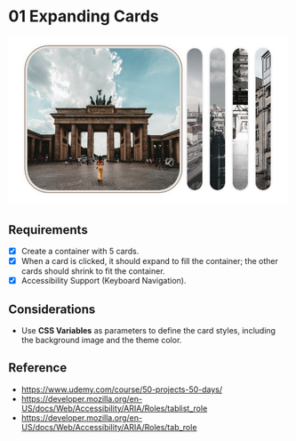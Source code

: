 # 01 Expanding Cards

<center><img src="docs/snapshot.png"></center>

## Requirements

- [x] Create a container with 5 cards.
- [x] When a card is clicked, it should expand to fill the container; the other cards should shrink to fit the container.
- [x] Accessibility Support (Keyboard Navigation).

## Considerations

- Use **CSS Variables** as parameters to define the card styles, including the background image and the theme color.

## Reference

- https://www.udemy.com/course/50-projects-50-days/
- https://developer.mozilla.org/en-US/docs/Web/Accessibility/ARIA/Roles/tablist_role
- https://developer.mozilla.org/en-US/docs/Web/Accessibility/ARIA/Roles/tab_role
